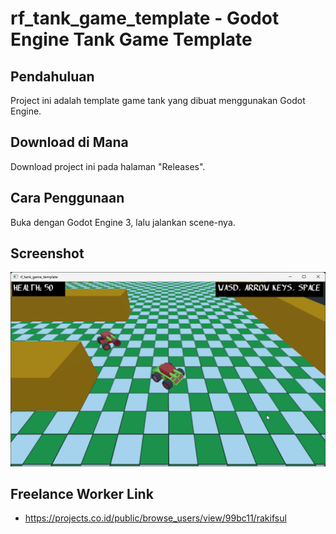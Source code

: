 # rf_tank_game_template - Godot Engine Tank Game Template

## Pendahuluan

Project ini adalah template game tank yang dibuat menggunakan Godot Engine.

## Download di Mana

Download project ini pada halaman "Releases".

## Cara Penggunaan

Buka dengan Godot Engine 3, lalu jalankan scene-nya.

## Screenshot

<p align="center">
	<img src="./.md_asset/ss_2024.07.13-2054.png" />
</p>

## Freelance Worker Link

- https://projects.co.id/public/browse_users/view/99bc11/rakifsul